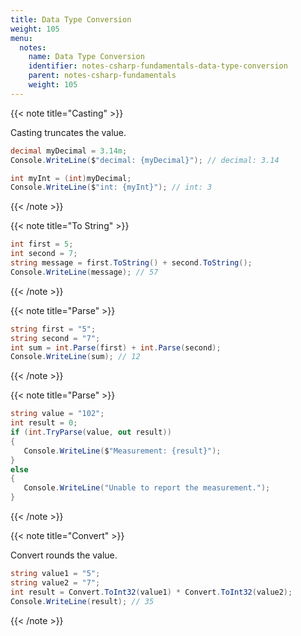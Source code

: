 ```yaml
---
title: Data Type Conversion
weight: 105
menu:
  notes:
    name: Data Type Conversion
    identifier: notes-csharp-fundamentals-data-type-conversion
    parent: notes-csharp-fundamentals
    weight: 105
---
```


<!-- Casting type to convert -->

{{< note title="Casting" >}}

Casting truncates the value.

```csharp
decimal myDecimal = 3.14m;
Console.WriteLine($"decimal: {myDecimal}"); // decimal: 3.14

int myInt = (int)myDecimal;
Console.WriteLine($"int: {myInt}"); // int: 3
```
{{< /note >}}

<!-- Convert number to string -->

{{< note title="To String" >}}

```csharp
int first = 5;
int second = 7;
string message = first.ToString() + second.ToString();
Console.WriteLine(message); // 57
```
{{< /note >}}

<!-- Convert string to number using Parse() -->

{{< note title="Parse" >}}

```csharp
string first = "5";
string second = "7";
int sum = int.Parse(first) + int.Parse(second);
Console.WriteLine(sum); // 12
```
{{< /note >}}

<!-- Convert string to number using TryParse() -->

{{< note title="Parse" >}}

```csharp
string value = "102";
int result = 0;
if (int.TryParse(value, out result))
{
   Console.WriteLine($"Measurement: {result}");
}
else
{
   Console.WriteLine("Unable to report the measurement.");
}
```
{{< /note >}}

<!-- Convert string to number using Convert class -->

{{< note title="Convert" >}}

Convert rounds the value.

```csharp
string value1 = "5";
string value2 = "7";
int result = Convert.ToInt32(value1) * Convert.ToInt32(value2);
Console.WriteLine(result); // 35
```
{{< /note >}}
